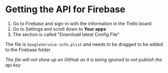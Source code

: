 # Getting the API for Firebase

1. Go to Firebase and sign-in with the information in the Trello board
2. Go to Settings and scroll down to **Your apps**
3. The section is called "Download latest Config File"

The file is `GoogleService-info.plist` and needs to be dragged to be added to the Firebase folder

*The file will not show up on GitHub as it is being ignored to not publish the api key*


